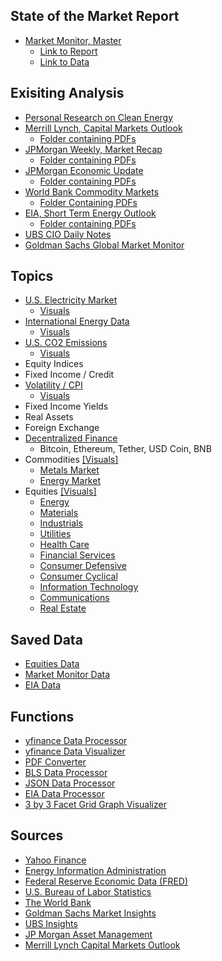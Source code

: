 ## State of the Market Report
- [Market Monitor, Master](https://github.com/aangelsalazarr/SoM-Report/blob/main/el_mercado/marketMonitorMaster.py)
    - [Link to Report](https://github.com/aangelsalazarr/SoM-Report/tree/main/el_mercado/data_visuals)
    - [Link to Data](https://github.com/aangelsalazarr/SoM-Report/tree/main/el_mercado/data_files)

## Exisiting Analysis
- [Personal Research on Clean Energy](https://github.com/aangelsalazarr/SoM-Report/tree/main/black_box/motivations_and_readings)
- [Merrill Lynch, Capital Markets Outlook](https://github.com/aangelsalazarr/SoM-Report/blob/main/outlooks_and_insights/merrillCMO.py)
    - [Folder containing PDFs](https://github.com/aangelsalazarr/SoM-Report/tree/main/outlooks_and_insights/merrill_pdfs)
- [JPMorgan Weekly, Market Recap](https://github.com/aangelsalazarr/SoM-Report/blob/main/outlooks_and_insights/jpmWeeklyMarketRecap.py)
    - [Folder containing PDFs](https://github.com/aangelsalazarr/SoM-Report/tree/main/outlooks_and_insights/jpmMarketRecap)
- [JPMorgan Economic Update](https://github.com/aangelsalazarr/SoM-Report/blob/main/outlooks_and_insights/jpmEconomicUpdate.py)
    - [Folder containing PDFs](https://github.com/aangelsalazarr/SoM-Report/tree/main/outlooks_and_insights/jpmEconomicUpdates)
- [World Bank Commodity Markets](https://github.com/aangelsalazarr/SoM-Report/blob/main/outlooks_and_insights/wbCMO.py)
    - [Folder Containing PDFs](https://github.com/aangelsalazarr/SoM-Report/tree/main/outlooks_and_insights/wbCMO)
- [EIA, Short Term Energy Outlook](https://github.com/aangelsalazarr/SoM-Report/blob/main/outlooks_and_insights/eia_seo.py)
    - [Folder containing PDFs](https://github.com/aangelsalazarr/SoM-Report/tree/main/outlooks_and_insights/eia_seo_pdfs)
- [UBS CIO Daily Notes](https://github.com/aangelsalazarr/SoM-Report/blob/main/outlooks_and_insights/ubsCIODailyUpdates.py)
- [Goldman Sachs Global Market Monitor](https://github.com/aangelsalazarr/SoM-Report/blob/main/outlooks_and_insights/gsMarketMonitor.py)

## Topics
- [U.S. Electricity Market](https://github.com/aangelsalazarr/SoM-Report/blob/main/energyInformationAdministration/electricityMarkets.py)
    - [Visuals](https://github.com/aangelsalazarr/SoM-Report/tree/main/energyInformationAdministration/data_visuals)
- [International Energy Data](https://github.com/aangelsalazarr/SoM-Report/blob/main/energyInformationAdministration/international_energy_eia_data.py)
    - [Visuals](https://github.com/aangelsalazarr/SoM-Report/tree/main/energyInformationAdministration/data_visuals)
- [U.S. CO2 Emissions](https://github.com/aangelsalazarr/SoM-Report/blob/main/energyInformationAdministration/emissions_data.py)
    - [Visuals](https://github.com/aangelsalazarr/SoM-Report/tree/main/energyInformationAdministration/data_visuals)
- Equity Indices
- Fixed Income / Credit
- [Volatility / CPI](https://github.com/aangelsalazarr/SoM-Report/blob/main/market/volatility_and_cpi.py)
    - [Visuals](https://github.com/aangelsalazarr/SoM-Report/tree/main/market/market_visuals)
- Fixed Income Yields
- Real Assets
- Foreign Exchange
- [Decentralized Finance](https://github.com/aangelsalazarr/SoM-Report/blob/main/market/decentralized_finance.py)
    - Bitcoin, Ethereum, Tether, USD Coin, BNB
- Commodities [[Visuals]](https://github.com/aangelsalazarr/SoM-Report/tree/main/blackBox)
    - [Metals Market](https://github.com/aangelsalazarr/SoM-Report/blob/main/blackBox/comoditiesMetalsDataProcessor.py)
    - [Energy Market](https://github.com/aangelsalazarr/SoM-Report/blob/main/market/commodities_energy.py)
- Equities [[Visuals]](https://github.com/aangelsalazarr/SoM-Report/tree/main/market/market_visuals)
    - [Energy](https://github.com/aangelsalazarr/SoM-Report/blob/main/market/equities_energy.py)
    - [Materials](https://github.com/aangelsalazarr/SoM-Report/blob/main/market/equities_materials.py)
    - [Industrials](https://github.com/aangelsalazarr/SoM-Report/blob/main/market/equities_indsutrials.py)
    - [Utilities](https://github.com/aangelsalazarr/SoM-Report/blob/main/market/equities_utilities.py)
    - [Health Care](https://github.com/aangelsalazarr/SoM-Report/blob/main/market/equities_healthcare.py)
    - [Financial Services](https://github.com/aangelsalazarr/SoM-Report/blob/main/market/equities_financial.py)
    - [Consumer Defensive](https://github.com/aangelsalazarr/SoM-Report/blob/main/market/equities_consumer_defensive.py)
    - [Consumer Cyclical](https://github.com/aangelsalazarr/SoM-Report/blob/main/market/equities_consumer_cyclical.py)
    - [Information Technology](https://github.com/aangelsalazarr/SoM-Report/blob/main/market/equities_technology.py)
    - [Communications](https://github.com/aangelsalazarr/SoM-Report/blob/main/market/equities_communications.py)
    - [Real Estate](https://github.com/aangelsalazarr/SoM-Report/blob/main/market/equities_real_estate.py)

## Saved Data
- [Equities Data](https://github.com/aangelsalazarr/SoM-Report/tree/main/market/data_csv_format)
- [Market Monitor Data](https://github.com/aangelsalazarr/SoM-Report/tree/main/elMercado/data_csv_format)
- [EIA Data](https://github.com/aangelsalazarr/SoM-Report/tree/main/energyInformationAdministration/data_csv_format)

## Functions
- [yfinance Data Processor](https://github.com/aangelsalazarr/SoM-Report/blob/main/market/yfinance_data_processor.py)
- [yfinance Data Visualizer](https://github.com/aangelsalazarr/SoM-Report/blob/main/market/yfinance_visual_processor.py)
- [PDF Converter](https://github.com/aangelsalazarr/SoM-Report/blob/main/market/pdfConverter.py)
- [BLS Data Processor](https://github.com/aangelsalazarr/SoM-Report/blob/main/blackBox/bls_data_processor.py)
- [JSON Data Processor](https://github.com/aangelsalazarr/SoM-Report/blob/main/blackBox/json_data_parser.py)
- [EIA Data Processor](https://github.com/aangelsalazarr/SoM-Report/blob/main/energyInformationAdministration/eia_data_processor.py)
- [3 by 3 Facet Grid Graph Visualizer](https://github.com/aangelsalazarr/SoM-Report/blob/main/elMercado/three_by_three_grapher.py)

## Sources
- [Yahoo Finance](https://finance.yahoo.com/)
- [Energy Information Administration](https://www.eia.gov/)
- [Federal Reserve Economic Data (FRED)](https://fred.stlouisfed.org/)
- [U.S. Bureau of Labor Statistics](https://www.bls.gov/)
- [The World Bank](https://data.worldbank.org/)
- [Goldman Sachs Market Insights](https://www.gsam.com/content/gsam/us/en/advisors/market-insights.html)
- [UBS Insights](https://www.ubs.com/global/en/wealth-management/insights/chief-investment-office/house-view/daily.html)
- [JP Morgan Asset Management](https://am.jpmorgan.com/us/en/asset-management/adv/insights/market-insights/market-updates/weekly-market-recap/)
- [Merrill Lynch Capital Markets Outlook](https://www.ml.com/capital-market-outlook.html)
